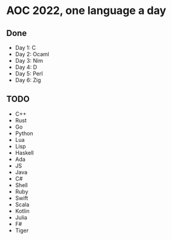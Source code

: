 # AOC 2022, one language a day

## Done

- Day 1: C
- Day 2: Ocaml
- Day 3: Nim
- Day 4: D
- Day 5: Perl
- Day 6: Zig

## TODO

- C++
- Rust
- Go
- Python
- Lua
- Lisp
- Haskell
- Ada
- JS
- Java
- C#
- Shell
- Ruby
- Swift
- Scala
- Kotlin
- Julia
- F#
- Tiger

